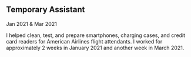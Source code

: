 ## Temporary Assistant
Jan 2021 & Mar 2021

I helped clean, test, and prepare smartphones, charging cases, and credit card readers for American Airlines flight attendants. I worked for approximately 2 weeks in January 2021 and another week in March 2021.